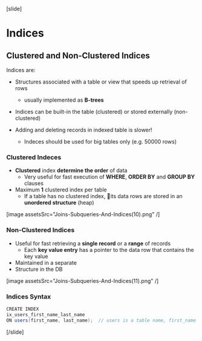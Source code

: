 [slide]

# Indices

## Clustered and Non-Clustered Indices

Indices are:

- Structures associated with a table or view that speeds up retrieval of rows
  - usually implemented as **B-trees**
- Indices can be built-in the table (clustered) or stored externally (non-clustered)

- Adding and deleting records in indexed table is slower!
  - Indeces should be used for big tables only (e.g. 50000 rows)

### Clustered Indeces

- **Clustered** index **determine the order** of data
  - Very useful for fast execution of **WHERE**, **ORDER BY** and **GROUP BY** clauses
- Maximum **1** clustered index per table
  - If a table has no clustered index, its data rows are stored in an **unordered structure** (heap)

[image assetsSrc="Joins-Subqueries-And-Indices(10).png" /]

### Non-Clustered Indices

- Useful for fast retrieving a **single record** or a **range** of records
  - Each **key value entry** has a pointer to the data row that contains the key value
- Maintained in a separate
- Structure in the DB

[image assetsSrc="Joins-Subqueries-And-Indices(11).png" /]

### Indices Syntax

```Java
CREATE INDEX
ix_users_first_name_last_name
ON users(first_name, last_name);  // users is a table name, first_name and last_name are columns
```

[/slide]

